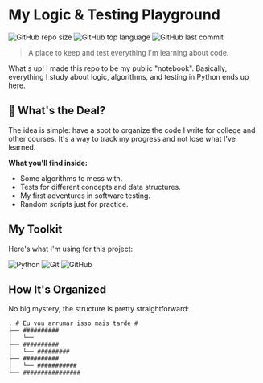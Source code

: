 # My Logic & Testing Playground

![GitHub repo size](https://img.shields.io/github/repo-size/Setpmus/Logic-Testing-Studies?style=for-the-badge)
![GitHub top language](https://img.shields.io/github/languages/top/Setpmus/Logic-Testing-Studies?style=for-the-badge)
![GitHub last commit](https://img.shields.io/github/last-commit/Setpmus/Logic-Testing-Studies?style=for-the-badge)

> A place to keep and test everything I'm learning about code.

What's up! I made this repo to be my public "notebook". Basically, everything I study about logic, algorithms, and testing in Python ends up here.

## 🎯 What's the Deal?

The idea is simple: have a spot to organize the code I write for college and other courses. It's a way to track my progress and not lose what I've learned.

**What you'll find inside:**
* Some algorithms to mess with.
* Tests for different concepts and data structures.
* My first adventures in software testing.
* Random scripts just for practice.

## My Toolkit

Here's what I'm using for this project:

![Python](https://img.shields.io/badge/python-3670A0?style=for-the-badge&logo=python&logoColor=ffdd54)
![Git](https://img.shields.io/badge/git-%23F05033.svg?style=for-the-badge&logo=git&logoColor=white)
![GitHub](https://img.shields.io/badge/github-%23121011.svg?style=for-the-badge&logo=github&logoColor=white)

## How It's Organized

No big mystery, the structure is pretty straightforward:

```text
. # Eu vou arrumar isso mais tarde #
├── ##########
│   └── 
├── ##########
│   └── #########
├── ##########
│   └── ###########
└── ################
```